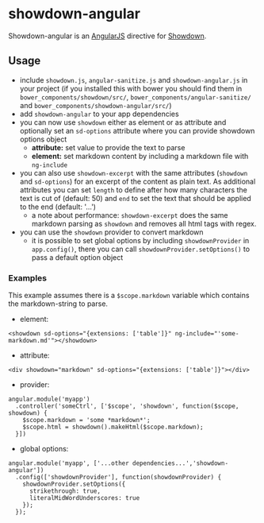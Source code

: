 # showdown-angular

Showdown-angular is an [AngularJS](http://angularjs.org/) directive for [Showdown](https://github.com/coreyti/showdown).

## Usage

- include `showdown.js`, `angular-sanitize.js` and `showdown-angular.js` in your project (if you installed this with bower you should find them in `bower_components/showdown/src/`, `bower_components/angular-sanitize/` and `bower_components/showdown-angular/src/`)
- add `showdown-angular` to your app dependencies
- you can now use `showdown` either as element or as attribute and optionally set an `sd-options` attribute where you can provide showdown options object
  - **attribute:** set value to provide the text to parse
  - **element:** set markdown content by including a markdown file with `ng-include`
- you can also use `showdown-excerpt` with the same attributes (`showdown` and `sd-options`) for an excerpt of the content as plain text. As additional attributes you can set `length` to define after how many characters the text is cut of (default: 50) and `end` to set the text that should be applied to the end (default: '...')
  - a note about performance: `showdown-excerpt` does the same markdown parsing as `showdown` and removes all html tags with regex.
- you can use the `showdown` provider to convert markdown
  - it is possible to set global options by including `showdownProvider` in `app.config()`, there you can call `showdownProvider.setOptions()` to pass a default option object

### Examples
This example assumes there is a `$scope.markdown` variable which contains the markdown-string to parse.

- element:
 ```
 <showdown sd-options="{extensions: ['table']}" ng-include="'some-markdown.md'"></showdown>
 ```
- attribute:
 ```
 <div showdown="markdown" sd-options="{extensions: ['table']}"></div>
 ```
- provider:
```
angular.module('myapp')
  .controller('someCtrl', ['$scope', 'showdown', function($scope, showdown) {
    $scope.markdown = 'some *markdown*';
    $scope.html = showdown().makeHtml($scope.markdown);
  }])
```
- global options:
```
angular.module('myapp', ['...other dependencies...','showdown-angular'])
  .config(['showdownProvider'], function(showdownProvider) {
    showdownProvider.setOptions({
      strikethrough: true,
      literalMidWordUnderscores: true
    });
  });
```
